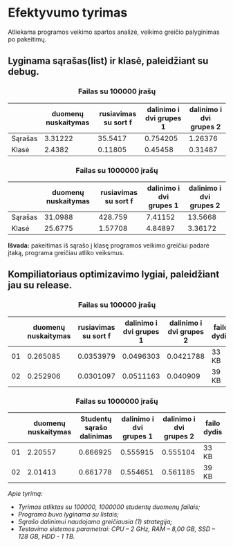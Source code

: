 # Efektyvumo tyrimas
 Atliekama programos veikimo spartos analizė, veikimo greičio palyginimas po pakeitimų.
## Lyginama sąrašas(list) ir klasė,  paleidžiant su debug.
### <p align="center"> Failas su 100000 įrašų <p>
|              |duomenų nuskaitymas| rusiavimas su sort f| dalinimo i dvi grupes 1  | dalinimo i dvi grupes 2
|--------------|-------------------|--------------------------|-----------------------------------|-----------------------------------|
|Sąrašas| 3.31222|35.5417 |0.754205 |1.26376 |
|Klasė| 2.4382|0.11805 |0.45458 |0.31487 |

### <p align="center"> Failas su 1000000 įrašų
|              |duomenų nuskaitymas| rusiavimas su sort f| dalinimo i dvi grupes 1  | dalinimo i dvi grupes 2|
|--------------|-------------------|--------------------------|-----------------------------------|-----------------------------------|
|Sąrašas|31.0988 |428.759 | 7.41152|13.5668 |
|Klasė| 25.6775| 1.57708|4.84897 |3.36172 |

**Išvada:** pakeitimas iš sąrašo į klasę programos veikimo greičiui padarė įtaką, programa greičiau atliko veiksmus.

## Kompiliatoriaus optimizavimo lygiai, paleidžiant jau su release.
### <p align="center">Failas su 100000 įrašų
|              |duomenų nuskaitymas| rusiavimas su sort f| dalinimo i dvi grupes 1  | dalinimo i dvi grupes 2| failo dydis |
|--------------|-------------------|--------------------------|-----------------------------------|-----------------------------------|-------------|
|01|0.265085 | 0.0353979| 0.0496303| 0.0421788|33 KB |
|02|0.252906 | 0.0301097|0.0511163 | 0.040909|39 KB |

### <p align="center"> Failas su 1000000 įrašų
|              |duomenų nuskaitymas| Studentų sąrašo dalinimas| dalinimo i dvi grupes 1  | dalinimo i dvi grupes 2| failo dydis |
|--------------|-------------------|--------------------------|-----------------------------------|-----------------------------------|-------------|
|01|2.20557 |0.666925 |0.555915 |0.555104 | 33 KB|
|02|2.01413 | 0.661778| 0.554651| 0.561185| 39 KB|

*Apie tyrimą:*

*  *Tyrimas atliktas su 100000, 1000000 studentų duomenų failais;*
*  *Programa buvo lyginama su listais;*
*  *Sąrašo dalinimui naudojama greičiausia (1) strategija;*
*  *Testavimo sistemos parametrai: CPU – 2 GHz, RAM – 8,00 GB, SSD – 128 GB, HDD - 1 TB.*
